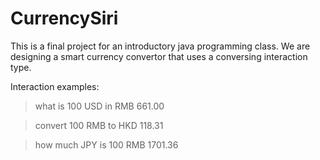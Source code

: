 # CurrencySiri
This is a final project for an introductory java programming class. We are designing a smart currency convertor that uses a conversing interaction type. 


Interaction examples:
> what is 100 USD in RMB
661.00

> convert 100 RMB to HKD
118.31

> how much JPY is 100 RMB
1701.36
